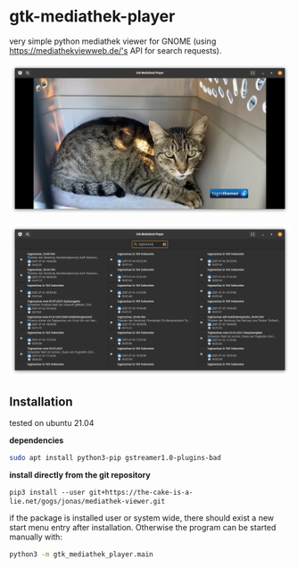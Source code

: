# gtk-mediathek-player

very simple python mediathek viewer for GNOME (using https://mediathekviewweb.de/'s API for search requests).

![player widget](readme_images/player.jpeg)

![search](readme_images/search.jpeg)





## Installation

tested on ubuntu 21.04

**dependencies**

```bash
sudo apt install python3-pip gstreamer1.0-plugins-bad
```

**install directly from the git repository**

```
pip3 install --user git+https://the-cake-is-a-lie.net/gogs/jonas/mediathek-viewer.git
```

if the package is installed user or system wide, there should exist a new start menu entry after installation. Otherwise the program can be started manually with:

```bash
python3 -m gtk_mediathek_player.main
```

